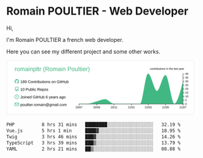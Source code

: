 # Romain POULTIER - Web Developer

Hi,

I'm Romain POULTIER a french web developer.

Here you can see my different project and some other works.



[![](https://raw.githubusercontent.com/romainpltr/romainpltr/master/profile-summary-card-output/vue/0-profile-details.svg)](https://github.com/vn7n24fzkq/github-profile-summary-cards)

<!--START_SECTION:waka-->
```text
PHP          8 hrs 31 mins   ████████░░░░░░░░░░░░░░░░░   32.19 % 
Vue.js       5 hrs 1 min     ████▓░░░░░░░░░░░░░░░░░░░░   18.95 % 
Twig         3 hrs 46 mins   ███▓░░░░░░░░░░░░░░░░░░░░░   14.26 % 
TypeScript   3 hrs 39 mins   ███▒░░░░░░░░░░░░░░░░░░░░░   13.79 % 
YAML         2 hrs 21 mins   ██▒░░░░░░░░░░░░░░░░░░░░░░   08.88 % 
```
<!--END_SECTION:waka-->
